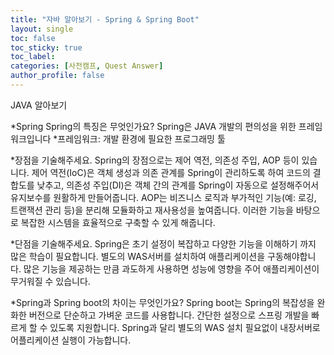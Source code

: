 ```yaml
---
title: "자바 알아보기 - Spring & Spring Boot"
layout: single
toc: false
toc_sticky: true
toc_label: 
categories: [사전캠프, Quest Answer]
author_profile: false
---
```


JAVA 알아보기

*Spring
Spring의 특징은 무엇인가요?
Spring은 JAVA 개발의 편의성을 위한 프레임워크입니다
*프레임워크: 개발 환경에 필요한 프로그래밍 툴

*장점을 기술해주세요.
Spring의 장점으로는 제어 역전, 의존성 주입, AOP 등이 있습니다. 제어 역전(IoC)은 객체 생성과 의존 관계를 Spring이 관리하도록 하여 코드의 결합도를 낮추고, 의존성 주입(DI)은 객체 간의 관계를 Spring이 자동으로 설정해주어서 유지보수를 원활하게 만들어줍니다. AOP는 비즈니스 로직과 부가적인 기능(예: 로깅, 트랜잭션 관리 등)을 분리해 모듈화하고 재사용성을 높여줍니다. 이러한 기능을 바탕으로 복잡한 시스템을 효율적으로 구축할 수 있게 해줍니다.

*단점을 기술해주세요.
Spring은 초기 설정이 복잡하고 다양한 기능을 이해하기 까지 많은 학습이 필요합니다. 별도의 WAS서버를 설치하여 애플리케이션을 구동해야합니다. 많은 기능을 제공하는 만큼 과도하게 사용하면 성능에 영향을 주어 애플리케이션이 무거워질 수 있습니다.

*Spring과 Spring boot의 차이는 무엇인가요?
Spring boot는 Spring의 복잡성을 완화한 버전으로 단순하고 가벼운 코드를 사용합니다. 간단한 설정으로 스프링 개발을 빠르게 할 수 있도록 지원합니다. Spring과 달리 별도의 WAS 설치 필요없이 내장서버로 어플리케이션 실행이 가능합니다.



